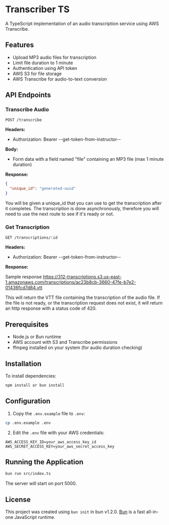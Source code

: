 # Transcriber TS

A TypeScript implementation of an audio transcription service using AWS Transcribe.

## Features

- Upload MP3 audio files for transcription
- Limit file duration to 1 minute
- Authentication using API token
- AWS S3 for file storage
- AWS Transcribe for audio-to-text conversion

## API Endpoints

### Transcribe Audio

```
POST /transcribe
```

**Headers:**

- Authorization: Bearer --get-token-from-instructor--

**Body:**

- Form data with a field named "file" containing an MP3 file (max 1 minute duration)

**Response:**

```json
{
  "unique_id": "generated-uuid"
}
```

You will be given a unique_id that you can use to get the transcription after it completes. The transcription is done asynchronously, therefore you will need to use the next route to see if it's ready or not.

### Get Transcription

```
GET /transcriptions/:id
```

**Headers:**

- Authorization: Bearer --get-token-from-instructor--

**Response:**

Sample response https://312-transcriptions.s3.us-east-1.amazonaws.com/transcriptions/ac23b8cb-3660-47fe-b7e2-01436fcd7d84.vtt

This will return the VTT file containing the transcription of the audio file. If the file is not ready, or the transcription request does not exist, it will return an http response with a status code of 420.

## Prerequisites

- Node.js or Bun runtime
- AWS account with S3 and Transcribe permissions
- ffmpeg installed on your system (for audio duration checking)

## Installation

To install dependencies:

```bash
npm install or bun install
```

## Configuration

1. Copy the `.env.example` file to `.env`:

```bash
cp .env.example .env
```

2. Edit the `.env` file with your AWS credentials:

```
AWS_ACCESS_KEY_ID=your_aws_access_key_id
AWS_SECRET_ACCESS_KEY=your_aws_secret_access_key
```

## Running the Application

```bash
bun run src/index.ts
```

The server will start on port 5000.

## License

This project was created using `bun init` in bun v1.2.0. [Bun](https://bun.sh) is a fast all-in-one JavaScript runtime.

